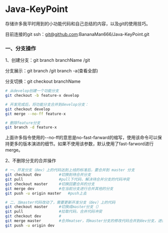 # Java-KeyPoint
存储许多我平时用到的小功能代码和自己总结的内容，以及git的使用技巧。

目前连接的git ssh：git@github.com:BananaMan666/Java-KeyPoint.git

### 一、分支操作

1、创建分支：git branch branchName /git 

分支展示：git branch  /git branch -a(查看全部)

分支切换：git checkout branchName

```bash
# 从develop创建一个功能分支
git checkout -b feature-x develop

# 开发完成后，将功能分支合并到develop分支：
git checkout develop
git merge --no-ff feature-x

# 删除feature分支
git branch -d feature-x
```

上面许多指令使用的--no-ff的意思是no-fast-farward的缩写，使用该命令可以保持更多的版本演进的细节。如果不使用该参数，默认使用了fast-farword进行merge。

2、不删除分支的合并操作

```bash
# 一、开发分支（dev）上的代码达到上线的标准后，要合并到 master 分支
git checkout dev		#切换到待合并分支
git pull  				#pull下代码，解决待合并分支的代码冲突
git checkout master		#切换回要合并的分支
git merge dev			#在当前分支进行合并其他的分支
git push -u origin master	#push上去

# 二、当master代码改动了，需要更新开发分支（dev）上的代码
git checkout master  	#切换成master分支（）
git pull 				#拉取代码，合并代码冲突
git checkout dev		#
git merge master 		#合并matser，将master分支的修改代码合并到dev分支，进行后面的开发操作
git push -u origin dev
```

